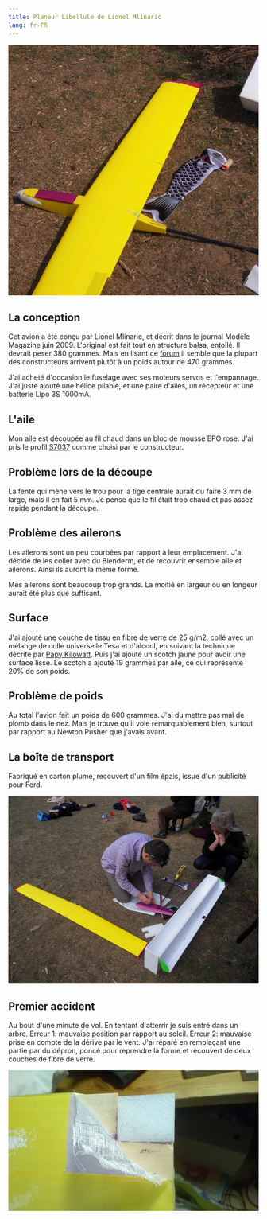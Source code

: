 ```yaml
---
title: Planeur Libellule de Lionel Mlinaric 
lang: fr-FR
---
```


![](libellule_montee.JPG)

## La conception

Cet avion a été conçu par Lionel Mlinaric, et décrit dans le journal Modèle Magazine juin 2009. L'original est fait tout en structure balsa, entoilé. Il devrait peser 380 grammes. Mais en lisant ce [forum](https://www.modelisme.com/forum/aero-planeurs/131648-aide-construction-planeur-libellule-mlinaric-34.html) il semble que la plupart des constructeurs arrivent plutôt à un poids autour de 470 grammes.

J'ai acheté d'occasion le fuselage avec ses moteurs servos et l'empannage. J'ai juste ajouté une hélice pliable, et une paire d'ailes, un récepteur et une batterie Lipo 3S 1000mA.

## L'aile

Mon aile est découpée au fil chaud dans un bloc de mousse EPO rose. J'ai pris le profil [S7037](http://airfoiltools.com/airfoil/details?airfoil=sd7037-il) comme choisi par le constructeur.

## Problème lors de la découpe

La fente qui mène vers le trou pour la tige centrale aurait du faire 3 mm de large, mais il en fait 5 mm.  Je pense que le fil était trop chaud et pas assez rapide pendant la découpe.

## Problème des ailerons

Les ailerons sont un peu courbées par rapport à leur emplacement. J'ai décidé de les coller avec du Blenderm, et de recouvrir ensemble aile et ailerons. Ainsi ils auront la même forme.

Mes ailerons sont beaucoup trop grands. La moitié en largeur ou en longeur aurait été plus que suffisant.

## Surface

J'ai ajouté une couche de tissu en fibre de verre de 25 g/m2, collé avec un mélange de colle universelle Tesa et d'alcool, en suivant la technique décrite par [Papy Kilowatt](http://papykilowatt.free.fr/html/page_trucs.htm).  Puis j'ai ajouté un scotch jaune pour avoir une surface lisse. Le scotch a ajouté 19 grammes par aile, ce qui représente  20% de son poids.

## Problème de poids

Au total l'avion fait un poids de 600 grammes.  J'ai du mettre pas mal de plomb dans le nez. Mais je trouve qu'il vole remarquablement bien, surtout par rapport au Newton Pusher que j'avais avant.

## La boîte de transport

Fabriqué en carton plume, recouvert d'un film épais, issue d'un publicité pour Ford.

![](libellule_boite.JPG)

## Premier accident

Au bout d'une minute de vol. En tentant d'atterrir je suis entré dans un arbre.  Erreur 1: mauvaise position par rapport au soleil. Erreur 2: mauvaise prise en compte de la dérive par le vent. J'ai réparé en remplaçant une partie par du dépron, poncé pour reprendre la forme et recouvert de deux couches de fibre de verre.  

![](repair1.jpg)
